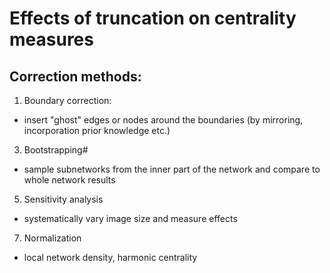 # Effects of truncation on centrality measures

## Correction methods:
1) Boundary correction:
  - insert "ghost" edges or nodes around the boundaries (by mirroring, incorporation prior knowledge etc.)
3) Bootstrapping#
  - sample subnetworks from the inner part of the network and compare to whole network results
5) Sensitivity analysis
  - systematically vary image size and measure effects
7) Normalization
  - local network density, harmonic centrality
